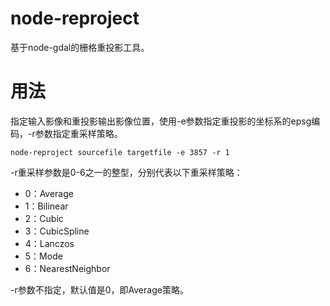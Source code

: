 # node-reproject
基于node-gdal的栅格重投影工具。
# 用法
指定输入影像和重投影输出影像位置，使用-e参数指定重投影的坐标系的epsg编码，-r参数指定重采样策略。
```
node-reproject sourcefile targetfile -e 3857 -r 1
```

-r重采样参数是0-6之一的整型，分别代表以下重采样策略：

* 0：Average
* 1：Bilinear
* 2：Cubic
* 3：CubicSpline
* 4：Lanczos
* 5：Mode
* 6：NearestNeighbor

-r参数不指定，默认值是0，即Average策略。

